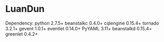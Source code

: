 LuanDun
=======
Dependency:
	python 2.7.5+
	beanstalkc 0.4.0+
	cqlengine 0.15.4+
	tornado 3.2.1+
	gevent 1.0.1+
	eventlet 0.14.0+
	PyYAML 3.11+
	beanstalkd 0.15.4+
	greenlet 0.4.2+
